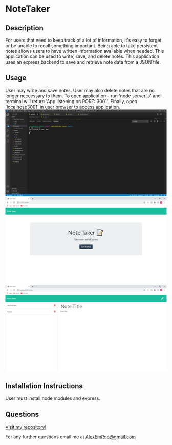 # NoteTaker

## Description
For users that need to keep track of a lot of information, it's easy to forget or be unable to recall something important. Being able to take persistent notes allows users to have written information available when needed.
This application can be used to write, save, and delete notes. This application uses an express backend to save and retrieve note data from a JSON file.
## Usage
User may write and save notes. User may also delete notes that are no longer neccessary to them.
To open application - run 'node server.js' and terminal will return 'App listening on PORT: 3001'. Finally, open 'localhost:3001' in user browser to access application.
<img src="./assets/notetaker1.png" alt="note taker screenshot">
<img src="./assets/notetaker2.png" alt="note taker screenshot">
<img src="./assets/notetaker3.png" alt="note taker screenshot">
## Installation Instructions
User must install node modules and express.
## Questions

[Visit my repository!](https://www.github.com/alexemrob)

For any further questions email me at AlexEmRob@gmail.com
